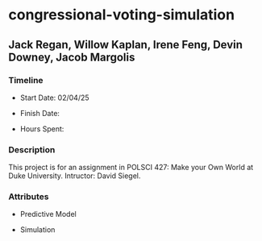 # congressional-voting-simulation
## Jack Regan, Willow Kaplan, Irene Feng, Devin Downey, Jacob Margolis

### Timeline

* Start Date: 02/04/25

* Finish Date:

* Hours Spent:

### Description

This project is for an assignment in POLSCI 427: Make your Own World at Duke University. Intructor: David Siegel.

### Attributes

* Predictive Model

* Simulation
